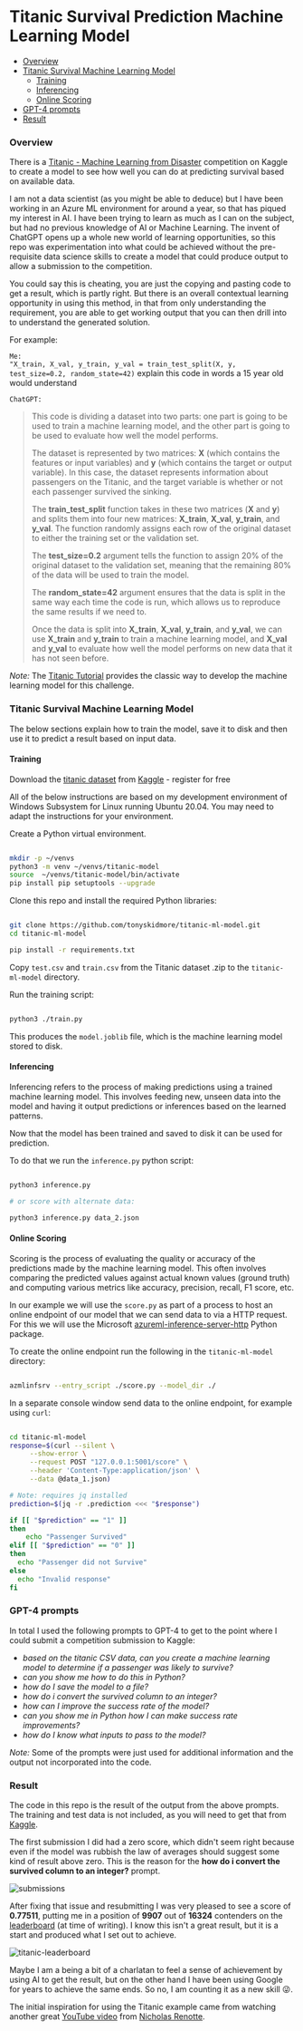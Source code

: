 # Titanic Survival Prediction Machine Learning Model

- [Overview](#overview)
- [Titanic Survival Machine Learning Model](#titanic-survival-machine-learning-model)
  - [Training](#training)
  - [Inferencing](#inferencing)
  - [Online Scoring](#online-scoring)
- [GPT-4 prompts](#gpt-4-prompts)
- [Result](#result)

### Overview

There is a [Titanic - Machine Learning from Disaster](https://www.kaggle.com/competitions/titanic/overview)
competition on Kaggle to create a model to see how well you can do at predicting survival based on available data.  

I am not a data scientist (as you might be able to deduce) but I have been working in an Azure ML environment
for around a year, so that has piqued my interest in AI.  I have been trying to learn as much as I
can on the subject, but had no previous knowledge of AI or Machine Learning.  The invent of ChatGPT opens up a whole
new world of learning opportunities, so this repo was experimentation into what could be achieved without the
pre-requisite data science skills to create a model that could produce output to allow a submission to the competition.  

You could say this is cheating, you are just the copying and pasting code to get a result, which is partly right.
But there is an overall contextual learning opportunity in using this method, in that from only understanding the requirement,
you are able to get working output that you can then drill into to understand the generated solution.  

For example:

`Me:`  
`"X_train, X_val, y_train, y_val = train_test_split(X, y, test_size=0.2, random_state=42)`
 explain this code in words a 15 year old would understand

`ChatGPT:`  
> This code is dividing a dataset into two parts: one part is going to be used to train a machine learning model, and the other part is going to be used to evaluate how well the model performs.
>
> The dataset is represented by two matrices: **X** (which contains the features or input variables) and **y** (which contains the target or output variable). In this case, the dataset represents information about passengers on the Titanic, and the target variable is whether or not each passenger survived the sinking.
>
> The **train_test_split** function takes in these two matrices (**X** and **y**) and splits them into four new matrices: **X_train**, **X_val**, **y_train**, and **y_val**. The function randomly assigns each row of the original dataset to either the training set or the validation set.
>
> The **test_size=0.2** argument tells the function to assign 20% of the original dataset to the validation set, meaning that the remaining 80% of the data will be used to train the model.
>
> The **random_state=42** argument ensures that the data is split in the same way each time the code is run, which allows us to reproduce the same results if we need to.
>
> Once the data is split into **X_train**, **X_val**, **y_train**, and **y_val**, we can use **X_train** and **y_train** to train a machine learning model, and **X_val** and **y_val** to evaluate how well the model performs on new data that it has not seen before.

_Note:_ The [Titanic Tutorial](https://www.kaggle.com/code/alexisbcook/titanic-tutorial) provides the classic way to develop the machine learning model for this challenge.

### Titanic Survival Machine Learning Model

The below sections explain how to train the model, save it to disk and then use it to predict a result based on input data.

#### Training

Download the [titanic dataset](https://www.kaggle.com/c/titanic/data) from [Kaggle](https://www.kaggle.com/) - register for free

All of the below instructions are based
on my development environment of Windows Subsystem for Linux running Ubuntu 20.04.
You may need to adapt the instructions for your environment.  

Create a Python virtual environment.

````bash

mkdir -p ~/venvs
python3 -m venv ~/venvs/titanic-model
source  ~/venvs/titanic-model/bin/activate
pip install pip setuptools --upgrade

````

Clone this repo and install the required Python libraries:

````bash

git clone https://github.com/tonyskidmore/titanic-ml-model.git
cd titanic-ml-model

pip install -r requirements.txt

````

Copy `test.csv` and `train.csv` from the Titanic dataset .zip to the `titanic-ml-model` directory.  

Run the training script:

````bash

python3 ./train.py

````

This produces the `model.joblib` file, which is the machine learning model stored to disk.

#### Inferencing

Inferencing refers to the process of making predictions using a trained machine learning model. This involves feeding new, unseen data into the model and having it output predictions or inferences based on the learned patterns.

Now that the model has been trained and saved to disk it can be used for prediction.

To do that we run the `inference.py` python script:

````bash

python3 inference.py

# or score with alternate data:

python3 inference.py data_2.json

````

#### Online Scoring

Scoring is the process of evaluating the quality or accuracy of the predictions made by the machine learning model. This often involves comparing the predicted values against actual known values (ground truth) and computing various metrics like accuracy, precision, recall, F1 score, etc.

In our example we will use the `score.py` as part of a process to host an online endpoint of our model
that we can send data to via a HTTP request.  For this we will use the Microsoft 
[azureml-inference-server-http](https://learn.microsoft.com/en-us/azure/machine-learning/how-to-inference-server-http)
Python package.  

To create the online endpoint run the following in the `titanic-ml-model` directory:

````bash

azmlinfsrv --entry_script ./score.py --model_dir ./

````

In a separate console window send data to the online endpoint, for example using `curl`:

````bash

cd titanic-ml-model
response=$(curl --silent \
     --show-error \
     --request POST "127.0.0.1:5001/score" \
     --header 'Content-Type:application/json' \
     --data @data_1.json)

# Note: requires jq installed
prediction=$(jq -r .prediction <<< "$response")

if [[ "$prediction" == "1" ]]
then
    echo "Passenger Survived"
elif [[ "$prediction" == "0" ]]
then
  echo "Passenger did not Survive"
else
  echo "Invalid response"
fi


````

### GPT-4 prompts

In total I used the following prompts to GPT-4 to get to the point where I could submit a competition submission to Kaggle:

* _based on the titanic CSV data, can you create a machine learning model to determine if a passenger was likely to survive?_
* _can you show me how to do this in Python?_
* _how do I save the model to a file?_
* _how do i convert the survived column to an integer?_
* _how can I improve the success rate of the model?_
* _can you show me in Python how I can make success rate improvements?_
* _how do I know what inputs to pass to the model?_

_Note:_ Some of the prompts were just used for additional information
and the output not incorporated into the code.

### Result

The code in this repo is the result of the output from the above prompts.
The training and test data is not included, as you will need to get that from
[Kaggle](https://www.kaggle.com/c/titanic/data).

The first submission I did had a zero score, which didn't seem right because even
if the model was rubbish the law of averages should suggest some kind of result above zero.
This is the reason for the __how do i convert the survived column to an integer?__ prompt.

![submissions](images/submissions.png)

After fixing that issue and resubmitting I was very pleased to see a score of **0.77511**,
putting me in a position of **9907** out of **16324** contenders on the [leaderboard](https://www.kaggle.com/competitions/titanic/leaderboard?search=skidmore) (at time of writing).
I know this isn't a great result, but it is a start and produced what I set out to achieve.

![titanic-leaderboard](images/kaggle_leaderboard.png)

Maybe I am a being a bit of a charlatan to feel a sense of achievement by using AI to get the result, but
on the other hand I have been using Google for years to achieve the same ends.  So no,
I am counting it as a new skill 😜.

The initial inspiration for using the Titanic example came from watching another great [YouTube video](https://www.youtube.com/watch?v=Ebb4gUI2IpQ&t=90s) from [Nicholas Renotte](https://github.com/nicknochnack).
